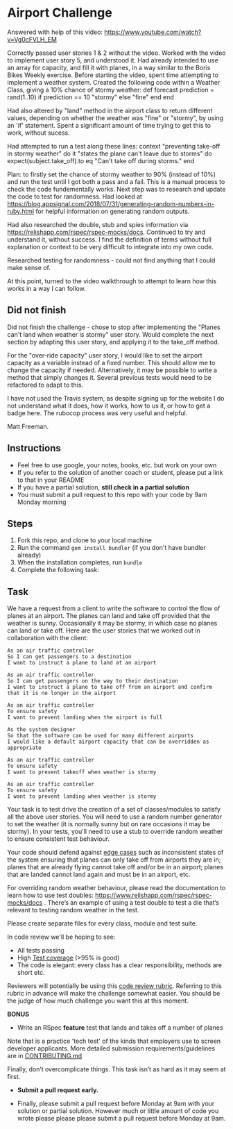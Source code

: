 Airport Challenge
=================

Answered with help of this video: https://www.youtube.com/watch?v=Vg0cFVLH_EM

Correctly passed user stories 1 & 2 without the video. Worked with the video to implement user story 5, and understood it.
Had already intended to use an array for capacity, and fill it with planes, in a way similar to the Boris Bikes Weekly
exercise. 
Before starting the video, spent time attempting to implement a weather system. Created the following code within
a Weather Class, giving a 10% chance of stormy weather:
def forecast
  prediction = rand(1..10)
  if prediction == 10
    "stormy"
  else
    "fine"
  end
end

 Had also altered by "land" method in the airport class to return different values, depending on whether the weather
 was "fine" or "stormy", by using an 'if' statement. Spent a significant amount of time trying to get this to work,
 without sucess.

Had attempted to run a test along these lines:
context "preventing take-off in stormy weather" do
it "states the plane can't leave due to storms" do
  expect(subject.take_off).to eq "Can't take off during storms."
  end

Plan: to firstly set the chance of stormy weather to 90% (instead of 10%) and run the test until I got both a pass
and a fail. This is a manual process to check the code fundementally works. Next step was to research and update
the code to test for randomness. Had looked at https://blog.appsignal.com/2018/07/31/generating-random-numbers-in-ruby.html
for helpful information on generating random outputs.

Had also researched the double, stub and spies information via https://relishapp.com/rspec/rspec-mocks/docs. Continued to try and understand it, without success. I find the definition of terms without full explanation or context to be very difficult to integrate into my own code.

Researched testing for randomness - could not find anything that I could make sense of. 

At this point, turned to the video walkthrough to attempt to learn how this works in a way I can follow. 

## Did not finish

Did not finish the challenge - chose to stop after implementing the "Planes can't land when weather is stormy" user story. Would complete the next section by adapting this user story, and applying it to the take_off method. 

For the "over-ride capacity" user story, I would like to set the airport capacity as a variable instead of a fixed number. This should allow me to change the capacity if needed. Alternatively, it may be possible to write a method that simply changes it. Several previous tests would need to be refactored to adapt to this.

I have not used the Travis system, as despite signing up for the website I do not understand what it does, how it works, how to us it, or how to get a badge here. The rubocop process was very useful and helpful. 

Matt Freeman.

Instructions
---------

* Feel free to use google, your notes, books, etc. but work on your own
* If you refer to the solution of another coach or student, please put a link to that in your README
* If you have a partial solution, **still check in a partial solution**
* You must submit a pull request to this repo with your code by 9am Monday morning

Steps
-------

1. Fork this repo, and clone to your local machine
2. Run the command `gem install bundler` (if you don't have bundler already)
3. When the installation completes, run `bundle`
4. Complete the following task:

Task
-----

We have a request from a client to write the software to control the flow of planes at an airport. The planes can land and take off provided that the weather is sunny. Occasionally it may be stormy, in which case no planes can land or take off.  Here are the user stories that we worked out in collaboration with the client:

```
As an air traffic controller 
So I can get passengers to a destination 
I want to instruct a plane to land at an airport

As an air traffic controller 
So I can get passengers on the way to their destination 
I want to instruct a plane to take off from an airport and confirm that it is no longer in the airport

As an air traffic controller 
To ensure safety 
I want to prevent landing when the airport is full 

As the system designer
So that the software can be used for many different airports
I would like a default airport capacity that can be overridden as appropriate

As an air traffic controller 
To ensure safety 
I want to prevent takeoff when weather is stormy 

As an air traffic controller 
To ensure safety 
I want to prevent landing when weather is stormy 
```

Your task is to test drive the creation of a set of classes/modules to satisfy all the above user stories. You will need to use a random number generator to set the weather (it is normally sunny but on rare occasions it may be stormy). In your tests, you'll need to use a stub to override random weather to ensure consistent test behaviour.

Your code should defend against [edge cases](http://programmers.stackexchange.com/questions/125587/what-are-the-difference-between-an-edge-case-a-corner-case-a-base-case-and-a-b) such as inconsistent states of the system ensuring that planes can only take off from airports they are in; planes that are already flying cannot take off and/or be in an airport; planes that are landed cannot land again and must be in an airport, etc.

For overriding random weather behaviour, please read the documentation to learn how to use test doubles: https://www.relishapp.com/rspec/rspec-mocks/docs . There’s an example of using a test double to test a die that’s relevant to testing random weather in the test.

Please create separate files for every class, module and test suite.

In code review we'll be hoping to see:

* All tests passing
* High [Test coverage](https://github.com/makersacademy/course/blob/main/pills/test_coverage.md) (>95% is good)
* The code is elegant: every class has a clear responsibility, methods are short etc. 

Reviewers will potentially be using this [code review rubric](docs/review.md).  Referring to this rubric in advance will make the challenge somewhat easier.  You should be the judge of how much challenge you want this at this moment.

**BONUS**

* Write an RSpec **feature** test that lands and takes off a number of planes

Note that is a practice 'tech test' of the kinds that employers use to screen developer applicants.  More detailed submission requirements/guidelines are in [CONTRIBUTING.md](CONTRIBUTING.md)

Finally, don’t overcomplicate things. This task isn’t as hard as it may seem at first.

* **Submit a pull request early.**

* Finally, please submit a pull request before Monday at 9am with your solution or partial solution.  However much or little amount of code you wrote please please please submit a pull request before Monday at 9am.
